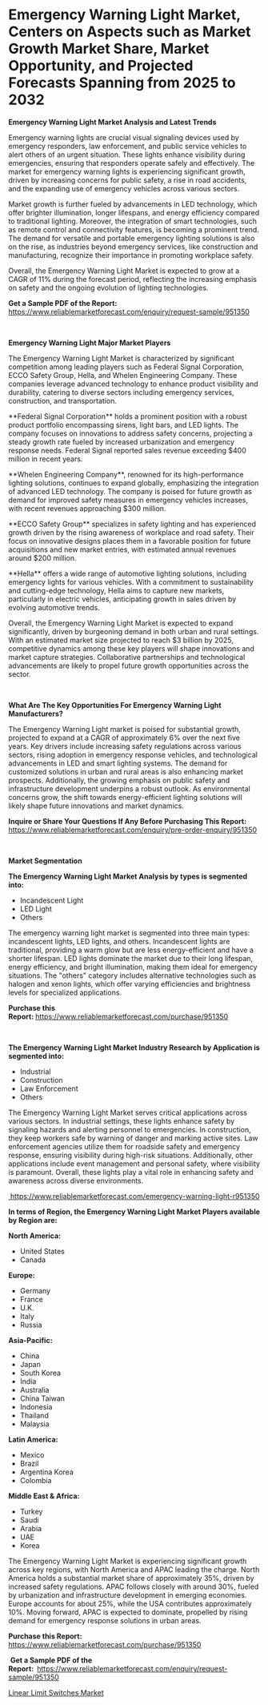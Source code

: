 <p><h1>Emergency Warning Light Market, Centers on Aspects such as Market Growth Market Share, Market Opportunity, and Projected Forecasts Spanning from 2025 to 2032</h1></p><p><strong>Emergency Warning Light Market Analysis and Latest Trends</strong></p>
<p><p>Emergency warning lights are crucial visual signaling devices used by emergency responders, law enforcement, and public service vehicles to alert others of an urgent situation. These lights enhance visibility during emergencies, ensuring that responders operate safely and effectively. The market for emergency warning lights is experiencing significant growth, driven by increasing concerns for public safety, a rise in road accidents, and the expanding use of emergency vehicles across various sectors.</p><p>Market growth is further fueled by advancements in LED technology, which offer brighter illumination, longer lifespans, and energy efficiency compared to traditional lighting. Moreover, the integration of smart technologies, such as remote control and connectivity features, is becoming a prominent trend. The demand for versatile and portable emergency lighting solutions is also on the rise, as industries beyond emergency services, like construction and manufacturing, recognize their importance in promoting workplace safety.</p><p>Overall, the Emergency Warning Light Market is expected to grow at a CAGR of 11% during the forecast period, reflecting the increasing emphasis on safety and the ongoing evolution of lighting technologies.</p></p>
<p><strong>Get a Sample PDF of the Report:&nbsp;</strong> <a href="https://www.reliablemarketforecast.com/enquiry/request-sample/951350?utm_campaign=1885&utm_medium=2&utm_source=Github&utm_content=ia&utm_term=13022025&utm_id=emergency-warning-light">https://www.reliablemarketforecast.com/enquiry/request-sample/951350</a></p>
<p>&nbsp;</p>
<p><strong>Emergency Warning Light Major Market Players</strong></p>
<p><p>The Emergency Warning Light Market is characterized by significant competition among leading players such as Federal Signal Corporation, ECCO Safety Group, Hella, and Whelen Engineering Company. These companies leverage advanced technology to enhance product visibility and durability, catering to diverse sectors including emergency services, construction, and transportation.</p><p>**Federal Signal Corporation** holds a prominent position with a robust product portfolio encompassing sirens, light bars, and LED lights. The company focuses on innovations to address safety concerns, projecting a steady growth rate fueled by increased urbanization and emergency response needs. Federal Signal reported sales revenue exceeding $400 million in recent years.</p><p>**Whelen Engineering Company**, renowned for its high-performance lighting solutions, continues to expand globally, emphasizing the integration of advanced LED technology. The company is poised for future growth as demand for improved safety measures in emergency vehicles increases, with recent revenues approaching $300 million.</p><p>**ECCO Safety Group** specializes in safety lighting and has experienced growth driven by the rising awareness of workplace and road safety. Their focus on innovative designs places them in a favorable position for future acquisitions and new market entries, with estimated annual revenues around $200 million.</p><p>**Hella** offers a wide range of automotive lighting solutions, including emergency lights for various vehicles. With a commitment to sustainability and cutting-edge technology, Hella aims to capture new markets, particularly in electric vehicles, anticipating growth in sales driven by evolving automotive trends.</p><p>Overall, the Emergency Warning Light Market is expected to expand significantly, driven by burgeoning demand in both urban and rural settings. With an estimated market size projected to reach $3 billion by 2025, competitive dynamics among these key players will shape innovations and market capture strategies. Collaborative partnerships and technological advancements are likely to propel future growth opportunities across the sector.</p></p>
<p>&nbsp;</p>
<p><strong>What Are The Key Opportunities For Emergency Warning Light Manufacturers?</strong></p>
<p><p>The Emergency Warning Light market is poised for substantial growth, projected to expand at a CAGR of approximately 6% over the next five years. Key drivers include increasing safety regulations across various sectors, rising adoption in emergency response vehicles, and technological advancements in LED and smart lighting systems. The demand for customized solutions in urban and rural areas is also enhancing market prospects. Additionally, the growing emphasis on public safety and infrastructure development underpins a robust outlook. As environmental concerns grow, the shift towards energy-efficient lighting solutions will likely shape future innovations and market dynamics.</p></p>
<p><strong>Inquire or Share Your Questions If Any Before Purchasing This Report:</strong> <a href="https://www.reliablemarketforecast.com/enquiry/pre-order-enquiry/951350?utm_campaign=1885&utm_medium=2&utm_source=Github&utm_content=ia&utm_term=13022025&utm_id=emergency-warning-light">https://www.reliablemarketforecast.com/enquiry/pre-order-enquiry/951350</a></p>
<p>&nbsp;</p>
<p><strong>Market Segmentation</strong></p>
<p><strong>The Emergency Warning Light Market Analysis by types is segmented into:</strong></p>
<p><ul><li>Incandescent Light</li><li>LED Light</li><li>Others</li></ul></p>
<p><p>The emergency warning light market is segmented into three main types: incandescent lights, LED lights, and others. Incandescent lights are traditional, providing a warm glow but are less energy-efficient and have a shorter lifespan. LED lights dominate the market due to their long lifespan, energy efficiency, and bright illumination, making them ideal for emergency situations. The "others" category includes alternative technologies such as halogen and xenon lights, which offer varying efficiencies and brightness levels for specialized applications.</p></p>
<p><strong>Purchase this Report:&nbsp;</strong><a href="https://www.reliablemarketforecast.com/purchase/951350?utm_campaign=1885&utm_medium=2&utm_source=Github&utm_content=ia&utm_term=13022025&utm_id=emergency-warning-light">https://www.reliablemarketforecast.com/purchase/951350</a></p>
<p>&nbsp;</p>
<p><strong>The Emergency Warning Light Market Industry Research by Application is segmented into:</strong></p>
<p><ul><li>Industrial</li><li>Construction</li><li>Law Enforcement</li><li>Others</li></ul></p>
<p><p>The Emergency Warning Light Market serves critical applications across various sectors. In industrial settings, these lights enhance safety by signaling hazards and alerting personnel to emergencies. In construction, they keep workers safe by warning of danger and marking active sites. Law enforcement agencies utilize them for roadside safety and emergency response, ensuring visibility during high-risk situations. Additionally, other applications include event management and personal safety, where visibility is paramount. Overall, these lights play a vital role in enhancing safety and awareness across diverse environments.</p></p>
<p><a href="https://www.reliablemarketforecast.com/emergency-warning-light-r951350?utm_campaign=1885&utm_medium=2&utm_source=Github&utm_content=ia&utm_term=13022025&utm_id=emergency-warning-light">&nbsp;https://www.reliablemarketforecast.com/emergency-warning-light-r951350</a></p>
<p><strong>In terms of Region, the Emergency Warning Light Market Players available by Region are:</strong></p>
<p>
    <p> <strong> North America: </strong>
        <ul>
            <li>United States</li>
            <li>Canada</li>
        </ul>
        </p> 
    <p> <strong> Europe: </strong>
        <ul>
            <li>Germany</li>
            <li>France</li>
            <li>U.K.</li>
            <li>Italy</li>
            <li>Russia</li>
        </ul>
        </p> 
    <p> <strong> Asia-Pacific: </strong>
        <ul>
            <li>China</li>
            <li>Japan</li>
            <li>South Korea</li>
            <li>India</li>
            <li>Australia</li>
            <li>China Taiwan</li>
            <li>Indonesia</li>
            <li>Thailand</li>
            <li>Malaysia</li>
        </ul>
        </p> 
    <p> <strong> Latin America: </strong>
        <ul>
            <li>Mexico</li>
            <li>Brazil</li>
            <li>Argentina Korea</li>
            <li>Colombia</li>
        </ul>
        </p> 
    <p> <strong> Middle East & Africa: </strong>
        <ul>
            <li>Turkey</li>
            <li>Saudi</li>
            <li>Arabia</li>
            <li>UAE</li>
            <li>Korea</li>
        </ul>
    </p>
    </p>
<p><p>The Emergency Warning Light Market is experiencing significant growth across key regions, with North America and APAC leading the charge. North America holds a substantial market share of approximately 35%, driven by increased safety regulations. APAC follows closely with around 30%, fueled by urbanization and infrastructure development in emerging economies. Europe accounts for about 25%, while the USA contributes approximately 10%. Moving forward, APAC is expected to dominate, propelled by rising demand for emergency response solutions in urban areas.</p></p>
<p><strong>Purchase this Report: </strong><a href="https://www.reliablemarketforecast.com/purchase/951350?utm_campaign=1885&utm_medium=2&utm_source=Github&utm_content=ia&utm_term=13022025&utm_id=emergency-warning-light">https://www.reliablemarketforecast.com/purchase/951350</a></p>
<p>&nbsp;<strong>Get a Sample PDF of the Report:&nbsp;&nbsp;</strong><a href="https://www.reliablemarketforecast.com/enquiry/request-sample/951350?utm_campaign=1885&utm_medium=2&utm_source=Github&utm_content=ia&utm_term=13022025&utm_id=emergency-warning-light">https://www.reliablemarketforecast.com/enquiry/request-sample/951350</a></p>
<p><strong></strong></p>
<p><p><a href="https://github.com/sofayahoo2023/Market-Research-Report-List-7/blob/main/linear-limit-switches-market.md?utm_campaign=1885&utm_medium=2&utm_source=Github&utm_content=ia&utm_term=13022025&utm_id=emergency-warning-light">Linear Limit Switches Market</a></p></p>
